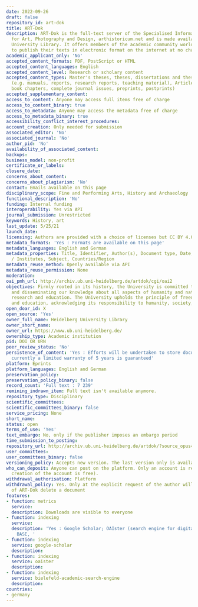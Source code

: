 ```yaml
---
date: 2022-09-26
draft: false
repository_id: art-dok
title: ART-Dok
description: ART-Dok is the full-text server of the Specialised Information Service
  for Art, Photography and Design, arthistoricum.net and is made available by Heidelberg
  University Library. It offers members of the academic community worldwide the opportunity
  to publish their texts in electronic format on the internet at no charge.
academic_applicant_only: 'No'
accepted_content_formats: PDF, PostScript or HTML
accepted_content_languages: English
accepted_content_level: Research or scholary content
accepted_content_types: Master's theses, theses, dissertations and theses, Grey literature
  (e.g. manuals, reports, research reports, teaching material), Articles, books, festschrifts,
  book chapters, complete journal issues, preprints, postprints)
accepted_supplementary_content:
access_to_content: Anyone may access full items free of charge
access_to_content_binary: true
access_to_metadata: Anyone may access the metadata free of charge
access_to_metadata_binary: true
accessibility_conflict_interest_procedures:
account_creation: Only needed for submission
associated_editor: 'No'
associated_journal: 'No'
author_pid: 'No'
availability_of_associated_content:
backups:
business_model: non-profit
certificate_or_labels:
closure_date:
concerns_about_content:
concerns_about_plagiarism: 'No'
contact: Emails available on this page
disciplinary_scope: Fine and Performing Arts, History and Archaeology
functional_description: 'No'
funding: Internal funding
interoperability: Yes via API
journal_submission: Unrestricted
keywords: History, art
last_update: 5/25/21
launch_date:
licensing: Authors are provided with a choice of licenses but CC BY 4.0 is preferred
metadata_formats: 'Yes : Formats are available on this page'
metadata_languages: English and German
metadata_properties: Title, Identifier, Author(s), Document type, Date, Version, Faculties
  / Institutes, Subject, Countries/Region
metadata_reuse_method: Openly available via API
metadata_reuse_permission: None
moderation:
oai_pmh_url: http://archiv.ub.uni-heidelberg.de/artdok/cgi/oai2
objectives: Firmly rooted in its history, the University is committed to expanding
  and disseminating our knowledge about all aspects of humanity and nature through
  research and education. The University upholds the principle of freedom of research
  and education, acknowledging its responsibility to humanity, society, and nature.
open_doar_id: X
open_source: 'Yes'
owner_full_name: Heidelberg University Library
owner_short_name:
owner_url: https://www.ub.uni-heidelberg.de/
ownership_type: Academic institution
pid: DOI OR URN
peer_review_status: 'No'
persistence_of_content: 'Yes : Efforts will be undertaken to store documents permanently,
  currently a limited warranty of 5 years is guaranteed'
platform: Eprints
platform_languages: English and German
preservation_policy:
preservation_policy_binary: false
record_count: 'Full text : 7 239'
remining_indrawn_item: Full text isn't available anymore.
repository_type: Disciplinary
scientific_committees:
scientific_committees_binary: false
service_pricing: None
short_name:
status: open
terms_of_use: 'Yes'
text_embargo: No, only if the publisher imposes an embargo period
time_submission_to_posting:
repository_url: http://archiv.ub.uni-heidelberg.de/artdok/?source_opus=&la=en
user_committees:
user_committees_binary: false
versioning_policy: Accepts new version. The last version only is available for readers
who_can_deposit: Anyone can post on the platform. Only an account is required ( The
  creation of the account is free).
withdrawal_authorisation: Platform
withdrawal_policy: Yes. Only at the explicit request of the author will the staff
  of ART-Dok delete a document
features:
- function: metrics
  service:
  description: Downloads are visible to everyone
- function: indexing
  service:
  description: 'Yes : Google Scholar; OAIster (search engine for digital resources),
    BASE, '
- function: indexing
  service: google-scholar
  description:
- function: indexing
  service: oaister
  description:
- function: indexing
  service: bielefeld-academic-search-engine
  description:
countries:
- germany
---
```



